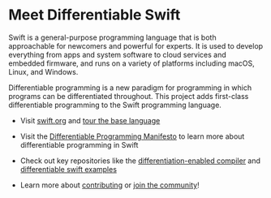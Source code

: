 # Meet Differentiable Swift

Swift is a general-purpose programming language that is both approachable for
newcomers and powerful for experts. It is used to develop everything from apps
and system software to cloud services and embedded firmware, and runs on a
variety of platforms including macOS, Linux, and Windows.

Differentiable programming is a new paradigm for programming in which programs
can be differentiated throughout. This project adds first-class differentiable
programming to the Swift programming language.

  * Visit [swift.org](https://www.swift.org/) and [tour the base language](https://docs.swift.org/swift-book/documentation/the-swift-programming-language/guidedtour/)

  * Visit the [Differentiable Programming Manifesto](https://github.com/swiftlang/swift/blob/main/docs/DifferentiableProgramming.md) to learn more about differentiable programming in Swift

  * Check out key repositories like the [differentiation-enabled compiler](https://github.com/differentiable-swift/swift) and [differentiable swift examples](https://github.com/differentiable-swift/differentiable-swift-examples)

  * Learn more about [contributing]() or [join the community](https://discord.gg/dwTDkXyJZS)!

